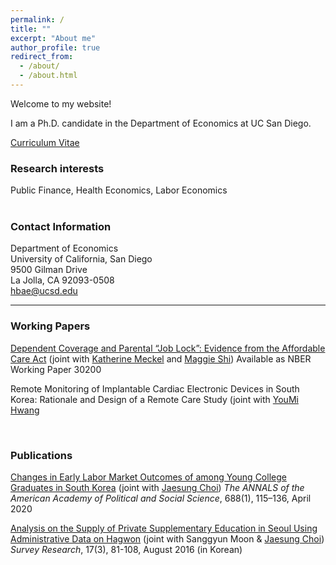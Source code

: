 ```yaml
---
permalink: /
title: ""
excerpt: "About me"
author_profile: true
redirect_from: 
  - /about/
  - /about.html
---
```



Welcome to my website!  

I am a Ph.D. candidate in the Department of Economics at UC San Diego.  

[Curriculum Vitae](https://drive.google.com/file/d/1an2pxRkhHRsIkmxxtVECu2PY6zXGQ7vm/view?usp=sharing) <br/>  
  
### Research interests
Public Finance, Health Economics, Labor Economics  
<br/>  

### Contact Information
Department of Economics  
University of California, San Diego  
9500 Gilman Drive  
La Jolla, CA 92093-0508  
hbae@ucsd.edu  
    
------
### Working Papers
[Dependent Coverage and Parental “Job Lock”: Evidence from the Affordable Care Act](https://www.nber.org/papers/w30200) (joint with [Katherine Meckel](https://sites.google.com/view/katherinemeckel/home) and [Maggie Shi](https://www.maggie-shi.com/))
Available as NBER Working Paper 30200  

Remote Monitoring of Implantable Cardiac Electronic Devices in South Korea: Rationale and Design of a Remote Care Study (joint with [YouMi Hwang](https://www.cmcvincent.or.kr/page/en/doctor/91/D0000323) 

<br/>

### Publications
[Changes in Early Labor Market Outcomes of among Young College Graduates in South Korea](https://journals.sagepub.com/doi/abs/10.1177/0002716220906779) (joint with [Jaesung Choi](https://sites.google.com/site/jaesungchoiecon/)) *The ANNALS of the American Academy of Political and Social Science*, 688(1), 115–136, April 2020  

[Analysis on the Supply of Private Supplementary Education in Seoul Using Administrative Data on Hagwon](https://www.kci.go.kr/kciportal/ci/sereArticleSearch/ciSereArtiView.kci?sereArticleSearchBean.artiId=ART002136588) (joint with Sanggyun Moon & [Jaesung Choi](https://sites.google.com/site/jaesungchoiecon/)) *Survey Research*, 17(3), 81-108, August 2016 (in Korean) 



